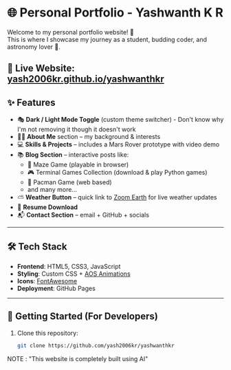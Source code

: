 # 🌐 Personal Portfolio - Yashwanth K R

Welcome to my personal portfolio website! 🚀  
This is where I showcase my journey as a student, budding coder, and astronomy lover 🌌.  

🔗 **Live Website**: [yash2006kr.github.io/yashwanthkr](https://yash2006kr.github.io/yashwanthkr/)  
---

## ✨ Features

- 🎭 **Dark / Light Mode Toggle** (custom theme switcher) - Don't know why I'm not removing it though it doesn't work 
- 🧑‍🚀 **About Me** section – my background & interests  
- 💻 **Skills & Projects** – includes a Mars Rover prototype with video demo  
- 📚 **Blog Section** – interactive posts like:  
  - 🧩 Maze Game (playable in browser)  
  - 🎮 Terminal Games Collection (download & play Python games)  
  - 👾 Pacman Game (web based)
  - and many more...
- ⛅ **Weather Button** – quick link to [Zoom Earth](https://zoom.earth) for live weather updates  
- 📄 **Resume Download**  
- 📬 **Contact Section** – email + GitHub + socials  

---

## 🛠️ Tech Stack

- **Frontend**: HTML5, CSS3, JavaScript  
- **Styling**: Custom CSS + [AOS Animations](https://michalsnik.github.io/aos/)  
- **Icons**: [FontAwesome](https://fontawesome.com/)  
- **Deployment**: GitHub Pages  

---

## 🚀 Getting Started (For Developers)

1. Clone this repository:
   ```bash
   git clone https://github.com/yash2006kr/yashwanthkr
NOTE : "This website is completely built using AI"
